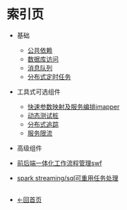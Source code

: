 # 索引页
- 基础
  - [公共依赖](https://gaiyinaizhi.github.io/walk-spring-boot/walk-starter-base)
  - [数据库访问](https://gaiyinaizhi.github.io/walk-spring-boot/walk-ehdb)
  - [消息队列](https://gaiyinaizhi.github.io/walk-spring-boot/walk-mq)
  - [分布式定时任务](https://gaiyinaizhi.github.io/walk-spring-boot/walk-scheduler)
- 工具式可选组件
  - [快速参数映射及服务编排imapper](https://gaiyinaizhi.github.io/walk-spring-boot/tools/walk-imapper)
  - [动态测试桩](https://gaiyinaizhi.github.io/walk-spring-boot/tools/walk-mock)
  - [分布式追踪](https://gaiyinaizhi.github.io/walk-spring-boot/tools/walk-tracer)
  - [服务限流](https://gaiyinaizhi.github.io/walk-spring-boot/tools/walk-tools-limit)
  
- 高级组件
 - [前后端一体化工作流程管理swf](https://gaiyinaizhi.github.io/walk-spring-boot/swf)
 - [spark streaming/sql可重用任务处理](https://gaiyinaizhi.github.io/walk-spring-boot/spark)
   
##
- [<-回首页](https://gaiyinaizhi.github.io/) 

